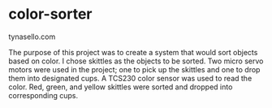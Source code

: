 # color-sorter
tynasello.com

The purpose of this project was to create a system that would sort objects based on color. I chose skittles as the objects to be sorted. Two micro servo motors were used in the project; one to pick up the skittles and one to drop them into designated cups. A TCS230 color sensor was used to read the color. Red, green, and yellow skittles were sorted and dropped into corresponding cups.
